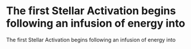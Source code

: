 # The first Stellar Activation begins following an infusion of energy into

The first Stellar Activation begins following an infusion of energy into